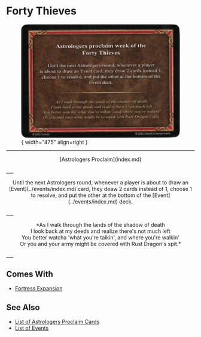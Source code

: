 # Forty Thieves

<figure markdown="span">

![Forty Thieves](../assets/astrologers_proclaim-forty_thieves.webp){ width="475" align=right }

</figure>

___
<p style="text-align: center;" markdown>[Astrologers Proclaim](index.md)</p>
___
<p style="text-align: center;" markdown>Until the next Astrologers round, whenever a player is about to draw an [Event](../events/index.md) card, they deaw 2 cards instead of 1, choose 1 to resolve, and put the other at the bottom of the [Event](../events/index.md) deck.</p>
___
<p style="text-align: center;" markdown>*As I walk through the lands of the shadow of death<br>I look back at my deeds and realize there's not much left<br>You better watcha 'what you're talkin', and where you're walkin'<br>Or you and your army might be covered with Rust Dragon's spit.*</p>
___


## Comes With

- [Fortress Expansion](../content.md)


## See Also

- [List of Astrologers Proclaim Cards](index.md)
- [List of Events](../events/index.md)
